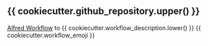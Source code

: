 ## {{ cookiecutter.github_repository.upper() }}

[Alfred Workflow](https://www.alfredapp.com/workflows/) to {{ cookiecutter.workflow_description.lower() }} {{ cookiecutter.workflow_emoji }}


